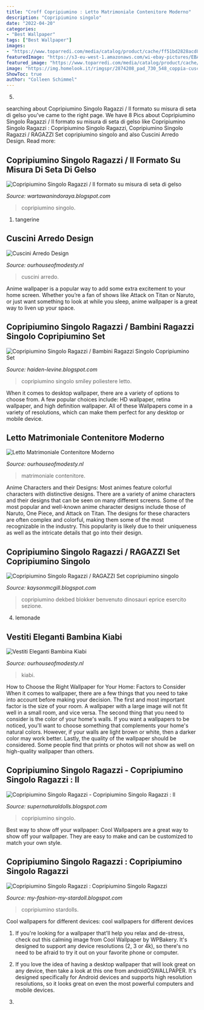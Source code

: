 ```yaml
---
title: "Croff Copripiumino : Letto Matrimoniale Contenitore Moderno"
description: "Copripiumino singolo"
date: "2022-04-20"
categories:
- "Best Wallpaper"
tags: ["Best Wallpaper"]
images:
- "https://www.toparredi.com/media/catalog/product/cache/ff51bd2828acd8ee0e7e5c3086ca3b25/s/a/samoa-letto-matrimoniale-imbottito-moderno-con-contenitore-dondolo.jpg"
featuredImage: "https://s3-eu-west-1.amazonaws.com/wi-ebay-pictures/EBAY/11/71/53/351711862877_images.linnlive.com_46f002540b02bbcc49ff64da6bbb6eee_3b120582-531d-4b8f-890d-5a5bf6da7925.jpeg"
featured_image: "https://www.toparredi.com/media/catalog/product/cache/ff51bd2828acd8ee0e7e5c3086ca3b25/s/a/samoa-letto-matrimoniale-imbottito-moderno-con-contenitore-dondolo.jpg"
image: "https://img.homelook.it/rimgspr/2874208_pad_730_548_coppia-cuscini-arredo-cactus-mania-stampa-digitale-imbottitura-federa-con-zip-cm-50x50-azz.jpg"
ShowToc: true
author: "Colleen Schimmel"
---
```



5.

	

		
searching about Copripiumino Singolo Ragazzi / Il formato su misura di seta di gelso you've came to the right page. We have 8 Pics about Copripiumino Singolo Ragazzi / Il formato su misura di seta di gelso like Copripiumino Singolo Ragazzi : Copripiumino Singolo Ragazzi, Copripiumino Singolo Ragazzi / RAGAZZI Set copripiumino singolo and also Cuscini Arredo Design. Read more:
		
    
## Copripiumino Singolo Ragazzi / Il Formato Su Misura Di Seta Di Gelso

<img loading=lazy src="https://s3-eu-west-1.amazonaws.com/wi-ebay-pictures/EBAY/13/22/92/292231145532_images.linnlive.com_46f002540b02bbcc49ff64da6bbb6eee_ef1cf638-f146-4aa6-bd2b-04bfb8dd062c.jpeg" onerror="this.onerror=null;this.src='https://tse4.mm.bing.net/th?id=OIP.XbVaFYong0JK1_ZIL5TUngHaHa&amp;pid=15.1';" alt="Copripiumino Singolo Ragazzi / Il formato su misura di seta di gelso">

_Source: wartawanindoraya.blogspot.com_

>copripiumino singolo. 

	

1. tangerine 

    
## Cuscini Arredo Design

<img loading=lazy src="https://img.homelook.it/rimgspr/2874208_pad_730_548_coppia-cuscini-arredo-cactus-mania-stampa-digitale-imbottitura-federa-con-zip-cm-50x50-azz.jpg" onerror="this.onerror=null;this.src='https://tse4.mm.bing.net/th?id=OIP.bimCH_mRvJgzb6R2Yc2fqQHaFj&amp;pid=15.1';" alt="Cuscini Arredo Design">

_Source: ourhouseofmodesty.nl_

>cuscini arredo. 

	

Anime wallpaper is a popular way to add some extra excitement to your home screen. Whether you’re a fan of shows like Attack on Titan or Naruto, or just want something to look at while you sleep, anime wallpaper is a great way to liven up your space.

    
## Copripiumino Singolo Ragazzi / Bambini Ragazzi Singolo Copripiumino Set

<img loading=lazy src="https://s3-eu-west-1.amazonaws.com/wi-ebay-pictures/EBAY/11/71/53/351711862877_images.linnlive.com_46f002540b02bbcc49ff64da6bbb6eee_3b120582-531d-4b8f-890d-5a5bf6da7925.jpeg" onerror="this.onerror=null;this.src='https://tse2.mm.bing.net/th?id=OIP.rN-GVuxYrTO0tih4KZ1JtQHaHa&amp;pid=15.1';" alt="Copripiumino Singolo Ragazzi / Bambini Ragazzi Singolo Copripiumino Set">

_Source: haiden-levine.blogspot.com_

>copripiumino singolo smiley poliestere letto. 

	

When it comes to desktop wallpaper, there are a variety of options to choose from. A few popular choices include: HD wallpaper, retina wallpaper, and high definition wallpaper. All of these Wallpapers come in a variety of resolutions, which can make them perfect for any desktop or mobile device. 

    
## Letto Matrimoniale Contenitore Moderno

<img loading=lazy src="https://www.toparredi.com/media/catalog/product/cache/ff51bd2828acd8ee0e7e5c3086ca3b25/s/a/samoa-letto-matrimoniale-imbottito-moderno-con-contenitore-dondolo.jpg" onerror="this.onerror=null;this.src='https://tse2.mm.bing.net/th?id=OIP.gU7HKbl51k0xFIR_7qgycgHaE8&amp;pid=15.1';" alt="Letto Matrimoniale Contenitore Moderno">

_Source: ourhouseofmodesty.nl_

>matrimoniale contenitore. 

	

Anime Characters and their Designs: Most animes feature colorful characters with distinctive designs.
There are a variety of anime characters and their designs that can be seen on many different screens. Some of the most popular and well-known anime character designs include those of Naruto, One Piece, and Attack on Titan. The designs for these characters are often complex and colorful, making them some of the most recognizable in the industry. This popularity is likely due to their uniqueness as well as the intricate details that go into their design.

    
## Copripiumino Singolo Ragazzi / RAGAZZI Set Copripiumino Singolo

<img loading=lazy src="https://s3-eu-west-1.amazonaws.com/wi-ebay-pictures/EBAY/67/01/04/401076619079_images.linnlive.com_46f002540b02bbcc49ff64da6bbb6eee_e82ae352-38fc-4fb3-92d2-3a788ece05a5.jpeg" onerror="this.onerror=null;this.src='https://tse2.mm.bing.net/th?id=OIP.UAh6hHZBMpE3X9ULEk8VJAHaHa&amp;pid=15.1';" alt="Copripiumino Singolo Ragazzi / RAGAZZI Set copripiumino singolo">

_Source: kaysonmcgill.blogspot.com_

>copripiumino dekbed blokker benvenuto dinosauri eprice esercito sezione. 

	

4. lemonade 

    
## Vestiti Eleganti Bambina Kiabi

<img loading=lazy src="https://i.pinimg.com/originals/ca/a8/fa/caa8faf6e52ad5b2d97c06f60c858acf.jpg" onerror="this.onerror=null;this.src='https://tse4.mm.bing.net/th?id=OIP.RB_FwroQO0cs7jj451mNzQHaHa&amp;pid=15.1';" alt="Vestiti Eleganti Bambina Kiabi">

_Source: ourhouseofmodesty.nl_

>kiabi. 

	

How to Choose the Right Wallpaper for Your Home: Factors to Consider
When it comes to wallpaper, there are a few things that you need to take into account before making your decision. The first and most important factor is the size of your room. A wallpaper with a large image will not fit well in a small room, and vice versa. 
The second thing that you need to consider is the color of your home's walls. If you want a wallpapers to be noticed, you'll want to choose something that complements your home's natural colors. However, if your walls are light brown or white, then a darker color may work better. 
Lastly, the quality of the wallpaper should be considered. Some people find that prints or photos will not show as well on high-quality wallpaper than others.

    
## Copripiumino Singolo Ragazzi - Copripiumino Singolo Ragazzi : Il

<img loading=lazy src="https://i.ebayimg.com/images/g/GMMAAOSwL9pelH2v/s-l300.jpg" onerror="this.onerror=null;this.src='https://tse1.mm.bing.net/th?id=OIP.Cni6ezmzFXe1U8kN6uPjPgAAAA&amp;pid=15.1';" alt="Copripiumino Singolo Ragazzi - Copripiumino Singolo Ragazzi : Il">

_Source: supernaturaldolls.blogspot.com_

>copripiumino singolo. 

	

Best way to show off your wallpaper:
Cool Wallpapers are a great way to show off your wallpaper. They are easy to make and can be customized to match your own style.

    
## Copripiumino Singolo Ragazzi : Copripiumino Singolo Ragazzi

<img loading=lazy src="https://i.pinimg.com/originals/b7/46/1d/b7461da78b3867f43a7df48313fc6c40.jpg" onerror="this.onerror=null;this.src='https://tse3.mm.bing.net/th?id=OIP._VuLwlKqblS2Iu5DP00AmQHaJ3&amp;pid=15.1';" alt="Copripiumino Singolo Ragazzi : Copripiumino Singolo Ragazzi">

_Source: my-fashion-my-stardoll.blogspot.com_

>copripiumino stardolls. 

	

Cool wallpapers for different devices:
cool wallpapers for different devices 

1. If you're looking for a wallpaper that'll help you relax and de-stress, check out this calming image from Cool Wallpaper by WPBakery. It's designed to support any device resolutions (2, 3 or 4k), so there's no need to be afraid to try it out on your favorite phone or computer.

2. If you love the idea of having a desktop wallpaper that will look great on any device, then take a look at this one from androidOSWALLPAPER. It's designed specifically for Android devices and supports high resolution resolutions, so it looks great on even the most powerful computers and mobile devices.

3.

